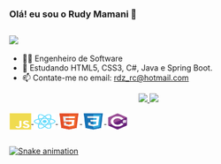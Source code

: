 ### Olá! eu sou o Rudy Mamani 👋

##

<div>
   <a href="https://www.linkedin.com/in/rudy-mamani" target="_blank"><img src="https://img.shields.io/badge/-LinkedIn-%230077B5?style=for-the-badge&logo=linkedin&logoColor=white" target="_blank"></a> 
</div>
  
- 🧑‍💻 Engenheiro de Software
- 📖 Estudando HTML5, CSS3, C#, Java e Spring Boot.
- 📫 Contate-me no email: rdz_rc@hotmail.com

<div align="center">
  <a href="https://github.com/rudymamani">
  <img height="130em" src="https://github-readme-stats.vercel.app/api?username=rudymamani&show_icons=true&theme=dracula&include_all_commits=true&count_private=true"/>
  <img height="130em" src="https://github-readme-stats.vercel.app/api/top-langs/?username=rudymamani&layout=compact&langs_count=7&theme=dracula"/> 
</div>
<div style="display: inline_block"><br>
  <img align="center" alt="Rudy-Js" height="30" width="40" src="https://raw.githubusercontent.com/devicons/devicon/master/icons/javascript/javascript-plain.svg">
  <img align="center" alt="Rudy-React" height="30" width="40" src="https://raw.githubusercontent.com/devicons/devicon/master/icons/react/react-original.svg">
  <img align="center" alt="Rudy-HTML" height="30" width="40" src="https://raw.githubusercontent.com/devicons/devicon/master/icons/html5/html5-original.svg">
  <img align="center" alt="Rudy-CSS" height="30" width="40" src="https://raw.githubusercontent.com/devicons/devicon/master/icons/css3/css3-original.svg">
  <img align="center" alt="Rudy-Csharp" height="30" width="40" src="https://raw.githubusercontent.com/devicons/devicon/master/icons/csharp/csharp-original.svg">
</div>

  ##

 <div>
   
   ![Snake animation](https://github.com/rudymamani/rudymamani/blob/output/github-contribution-grid-snake.svg)
 </div>

